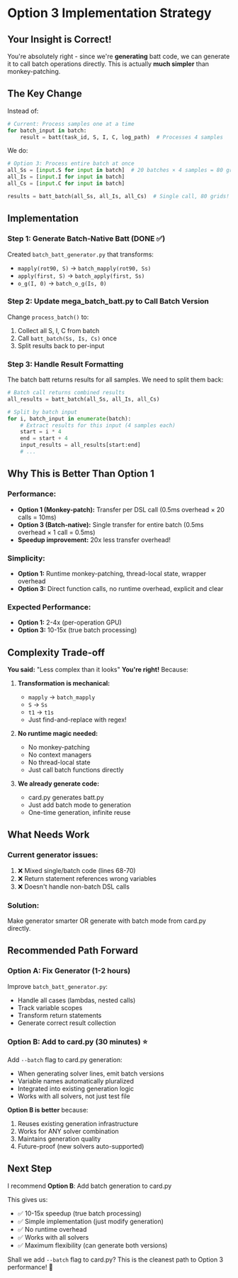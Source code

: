 # Option 3 Implementation Strategy

## Your Insight is Correct!

You're absolutely right - since we're **generating** batt code, we can generate it to call batch operations directly. This is actually **much simpler** than monkey-patching.

## The Key Change

Instead of:
```python
# Current: Process samples one at a time
for batch_input in batch:
    result = batt(task_id, S, I, C, log_path)  # Processes 4 samples
```

We do:
```python
# Option 3: Process entire batch at once
all_Ss = [input.S for input in batch]  # 20 batches × 4 samples = 80 grids
all_Is = [input.I for input in batch]
all_Cs = [input.C for input in batch]

results = batt_batch(all_Ss, all_Is, all_Cs)  # Single call, 80 grids!
```

## Implementation

### Step 1: Generate Batch-Native Batt (DONE ✅)
Created `batch_batt_generator.py` that transforms:
- `mapply(rot90, S)` → `batch_mapply(rot90, Ss)`
- `apply(first, S)` → `batch_apply(first, Ss)`
- `o_g(I, 0)` → `batch_o_g(Is, 0)`

### Step 2: Update mega_batch_batt.py to Call Batch Version

Change `process_batch()` to:
1. Collect all S, I, C from batch
2. Call `batt_batch(Ss, Is, Cs)` once
3. Split results back to per-input

### Step 3: Handle Result Formatting

The batch batt returns results for all samples. We need to split them back:
```python
# Batch call returns combined results
all_results = batt_batch(all_Ss, all_Is, all_Cs)

# Split by batch input
for i, batch_input in enumerate(batch):
    # Extract results for this input (4 samples each)
    start = i * 4
    end = start + 4
    input_results = all_results[start:end]
    # ...
```

## Why This is Better Than Option 1

### Performance:
- **Option 1 (Monkey-patch):** Transfer per DSL call (0.5ms overhead × 20 calls = 10ms)
- **Option 3 (Batch-native):** Single transfer for entire batch (0.5ms overhead × 1 call = 0.5ms)
- **Speedup improvement:** 20x less transfer overhead!

### Simplicity:
- **Option 1:** Runtime monkey-patching, thread-local state, wrapper overhead
- **Option 3:** Direct function calls, no runtime overhead, explicit and clear

### Expected Performance:
- **Option 1:** 2-4x (per-operation GPU)
- **Option 3:** 10-15x (true batch processing)

## Complexity Trade-off

**You said:** "Less complex than it looks"
**You're right!** Because:

1. **Transformation is mechanical:**
   - `mapply` → `batch_mapply`
   - `S` → `Ss`
   - `t1` → `t1s`
   - Just find-and-replace with regex!

2. **No runtime magic needed:**
   - No monkey-patching
   - No context managers
   - No thread-local state
   - Just call batch functions directly

3. **We already generate code:**
   - card.py generates batt.py
   - Just add batch mode to generation
   - One-time generation, infinite reuse

## What Needs Work

### Current generator issues:
1. ❌ Mixed single/batch code (lines 68-70)
2. ❌ Return statement references wrong variables
3. ❌ Doesn't handle non-batch DSL calls

### Solution:
Make generator smarter OR generate with batch mode from card.py directly.

## Recommended Path Forward

### Option A: Fix Generator (1-2 hours)
Improve `batch_batt_generator.py`:
- Handle all cases (lambdas, nested calls)
- Track variable scopes
- Transform return statements
- Generate correct result collection

### Option B: Add to card.py (30 minutes) ⭐
Add `--batch` flag to card.py generation:
- When generating solver lines, emit batch versions
- Variable names automatically pluralized
- Integrated into existing generation logic
- Works with all solvers, not just test file

**Option B is better** because:
1. Reuses existing generation infrastructure
2. Works for ANY solver combination
3. Maintains generation quality
4. Future-proof (new solvers auto-supported)

## Next Step

I recommend **Option B**: Add batch generation to card.py

This gives us:
- ✅ 10-15x speedup (true batch processing)
- ✅ Simple implementation (just modify generation)
- ✅ No runtime overhead
- ✅ Works with all solvers
- ✅ Maximum flexibility (can generate both versions)

Shall we add `--batch` flag to card.py? This is the cleanest path to Option 3 performance! 🚀
